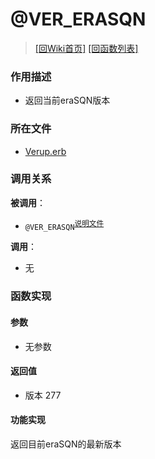 ﻿# @VER_ERASQN

> [\[回Wiki首页\]](/Wiki) [\[回函数列表\]](/Wiki/function/README.md)

### 作用描述

+ 返回当前eraSQN版本

### 所在文件

+ [Verup.erb](/ERB/Verup.erb#L1-L4)

### 调用关系

**被调用**：

+ `@VER_ERASQN`<sup>[说明文件](/Wiki/function/s/ver_erasqn.md)</sup>

**调用**：

+ 无

### 函数实现

#### 参数

+ 无参数

#### 返回值

+ 版本 277

#### 功能实现

返回目前eraSQN的最新版本
